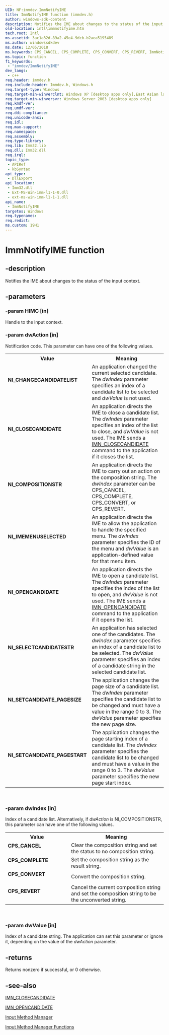 ```yaml
---
UID: NF:immdev.ImmNotifyIME
title: ImmNotifyIME function (immdev.h)
author: windows-sdk-content
description: Notifies the IME about changes to the status of the input context.
old-location: intl\immnotifyime.htm
tech.root: Intl
ms.assetid: 3ac1a32d-89a2-45e4-9dcb-b2aea5195489
ms.author: windowssdkdev
ms.date: 12/05/2018
ms.keywords: CPS_CANCEL, CPS_COMPLETE, CPS_CONVERT, CPS_REVERT, ImmNotifyIME, ImmNotifyIME function [Internationalization for Windows Applications], NI_CHANGECANDIDATELIST, NI_CLOSECANDIDATE, NI_COMPOSITIONSTR, NI_IMEMENUSELECTED, NI_OPENCANDIDATE, NI_SELECTCANDIDATESTR, NI_SETCANDIDATE_PAGESIZE, NI_SETCANDIDATE_PAGESTART, _win32_ImmNotifyIME, imm/ImmNotifyIME, intl.immnotifyime
ms.topic: function
f1_keywords: 
 - "immdev/ImmNotifyIME"
dev_langs:
 - c++
req.header: immdev.h
req.include-header: Immdev.h, Windows.h
req.target-type: Windows
req.target-min-winverclnt: Windows XP [desktop apps only],East Asian language support installed.
req.target-min-winversvr: Windows Server 2003 [desktop apps only]
req.kmdf-ver: 
req.umdf-ver: 
req.ddi-compliance: 
req.unicode-ansi: 
req.idl: 
req.max-support: 
req.namespace: 
req.assembly: 
req.type-library: 
req.lib: Imm32.lib
req.dll: Imm32.dll
req.irql: 
topic_type:
 - APIRef
 - kbSyntax
api_type:
 - DllExport
api_location:
 - Imm32.dll
 - Ext-MS-Win-imm-l1-1-0.dll
 - ext-ms-win-imm-l1-1-1.dll
api_name:
 - ImmNotifyIME
targetos: Windows
req.typenames: 
req.redist: 
ms.custom: 19H1
---
```


# ImmNotifyIME function


## -description


Notifies the IME about changes to the status of the input context.


## -parameters




### -param HIMC [in]

Handle to the input context.


### -param dwAction [in]

Notification code. This parameter can have one of the following values.

<table>
<tr>
<th>Value</th>
<th>Meaning</th>
</tr>
<tr>
<td width="40%"><a id="NI_CHANGECANDIDATELIST"></a><a id="ni_changecandidatelist"></a><dl>
<dt><b>NI_CHANGECANDIDATELIST</b></dt>
</dl>
</td>
<td width="60%">
An application changed the current selected candidate. The <i>dwIndex</i> parameter specifies an index of a candidate list to be selected and <i>dwValue</i> is not used.

</td>
</tr>
<tr>
<td width="40%"><a id="NI_CLOSECANDIDATE"></a><a id="ni_closecandidate"></a><dl>
<dt><b>NI_CLOSECANDIDATE</b></dt>
</dl>
</td>
<td width="60%">
An application directs the IME to close a candidate list. The <i>dwIndex</i> parameter specifies an index of the list to close, and <i>dwValue</i> is not used. The IME sends a <a href="https://docs.microsoft.com/windows/desktop/Intl/imn-closecandidate">IMN_CLOSECANDIDATE</a> command to the application if it closes the list.

</td>
</tr>
<tr>
<td width="40%"><a id="NI_COMPOSITIONSTR"></a><a id="ni_compositionstr"></a><dl>
<dt><b>NI_COMPOSITIONSTR</b></dt>
</dl>
</td>
<td width="60%">
An application directs the IME to carry out an action on the composition string. The <i>dwIndex</i> parameter can be CPS_CANCEL, CPS_COMPLETE, CPS_CONVERT, or CPS_REVERT.

</td>
</tr>
<tr>
<td width="40%"><a id="NI_IMEMENUSELECTED"></a><a id="ni_imemenuselected"></a><dl>
<dt><b>NI_IMEMENUSELECTED</b></dt>
</dl>
</td>
<td width="60%">
An application directs the IME to allow the application to handle the specified menu. The <i>dwIndex</i> parameter specifies the ID of the menu and <i>dwValue</i> is an application-defined value for that menu item.

</td>
</tr>
<tr>
<td width="40%"><a id="NI_OPENCANDIDATE"></a><a id="ni_opencandidate"></a><dl>
<dt><b>NI_OPENCANDIDATE</b></dt>
</dl>
</td>
<td width="60%">
An application directs the IME to open a candidate list. The <i>dwIndex</i> parameter specifies the index of the list to open, and <i>dwValue</i> is not used. The IME sends a <a href="https://docs.microsoft.com/windows/desktop/Intl/imn-opencandidate">IMN_OPENCANDIDATE</a> command to the application if it opens the list.

</td>
</tr>
<tr>
<td width="40%"><a id="NI_SELECTCANDIDATESTR"></a><a id="ni_selectcandidatestr"></a><dl>
<dt><b>NI_SELECTCANDIDATESTR</b></dt>
</dl>
</td>
<td width="60%">
An application has selected one of the candidates. The <i>dwIndex</i> parameter specifies an index of a candidate list to be selected. The <i>dwValue</i> parameter specifies an index of a candidate string in the selected candidate list.

</td>
</tr>
<tr>
<td width="40%"><a id="NI_SETCANDIDATE_PAGESIZE"></a><a id="ni_setcandidate_pagesize"></a><dl>
<dt><b>NI_SETCANDIDATE_PAGESIZE</b></dt>
</dl>
</td>
<td width="60%">
The application changes the page size of a candidate list. The <i>dwIndex</i> parameter specifies the candidate list to be changed and must have a value in the range 0 to 3. The <i>dwValue</i> parameter specifies the new page size.

</td>
</tr>
<tr>
<td width="40%"><a id="NI_SETCANDIDATE_PAGESTART"></a><a id="ni_setcandidate_pagestart"></a><dl>
<dt><b>NI_SETCANDIDATE_PAGESTART</b></dt>
</dl>
</td>
<td width="60%">
The application changes the page starting index of a candidate list. The <i>dwIndex</i> parameter specifies the candidate list to be changed and must have a value in the range 0 to 3. The <i>dwValue</i> parameter specifies the new page start index.

</td>
</tr>
</table>
 


### -param dwIndex [in]

Index of a candidate list. Alternatively, if <i>dwAction</i> is NI_COMPOSITIONSTR, this parameter can have one of the following values.

<table>
<tr>
<th>Value</th>
<th>Meaning</th>
</tr>
<tr>
<td width="40%"><a id="CPS_CANCEL"></a><a id="cps_cancel"></a><dl>
<dt><b>CPS_CANCEL</b></dt>
</dl>
</td>
<td width="60%">
Clear the composition string and set the status to no composition string.

</td>
</tr>
<tr>
<td width="40%"><a id="CPS_COMPLETE"></a><a id="cps_complete"></a><dl>
<dt><b>CPS_COMPLETE</b></dt>
</dl>
</td>
<td width="60%">
Set the composition string as the result string.

</td>
</tr>
<tr>
<td width="40%"><a id="CPS_CONVERT"></a><a id="cps_convert"></a><dl>
<dt><b>CPS_CONVERT</b></dt>
</dl>
</td>
<td width="60%">
Convert the composition string.

</td>
</tr>
<tr>
<td width="40%"><a id="CPS_REVERT"></a><a id="cps_revert"></a><dl>
<dt><b>CPS_REVERT</b></dt>
</dl>
</td>
<td width="60%">
Cancel the current composition string and set the composition string to be the unconverted string.

</td>
</tr>
</table>
 


### -param dwValue [in]

Index of a candidate string. The application can set this parameter or ignore it, depending on the value of the <i>dwAction</i> parameter.


## -returns



Returns nonzero if successful, or 0 otherwise.




## -see-also




<a href="https://docs.microsoft.com/windows/desktop/Intl/imn-closecandidate">IMN_CLOSECANDIDATE</a>



<a href="https://docs.microsoft.com/windows/desktop/Intl/imn-opencandidate">IMN_OPENCANDIDATE</a>



<a href="https://docs.microsoft.com/windows/desktop/Intl/input-method-manager">Input Method Manager</a>



<a href="https://docs.microsoft.com/windows/desktop/Intl/input-method-manager-functions">Input Method Manager Functions</a>
 

 

